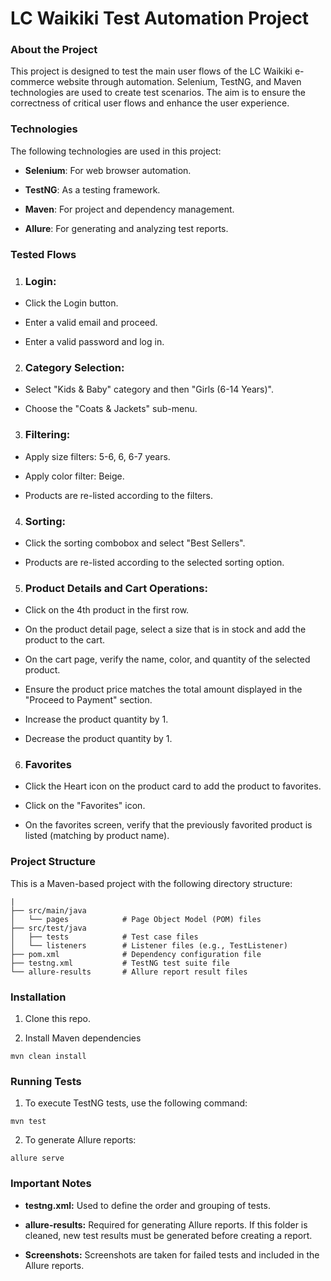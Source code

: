 # LC Waikiki Test Automation Project
### About the Project

This project is designed to test the main user flows of the LC Waikiki e-commerce website through automation. Selenium, TestNG, and Maven technologies are used to create test scenarios. The aim is to ensure the correctness of critical user flows and enhance the user experience.

### Technologies

The following technologies are used in this project:

* **Selenium**: For web browser automation.

* **TestNG**: As a testing framework.

* **Maven**: For project and dependency management.

* **Allure**: For generating and analyzing test reports.

###  Tested Flows

1. ### Login:

* Click the Login button.

* Enter a valid email and proceed.

* Enter a valid password and log in.

2. ### Category Selection:

* Select "Kids & Baby" category and then "Girls (6-14 Years)".

* Choose the "Coats & Jackets" sub-menu.

3. ### Filtering:

* Apply size filters: 5-6, 6, 6-7 years.

* Apply color filter: Beige.

* Products are re-listed according to the filters.

4. ### Sorting:

* Click the sorting combobox and select "Best Sellers".

* Products are re-listed according to the selected sorting option.

5. ### Product Details and Cart Operations:

* Click on the 4th product in the first row.

* On the product detail page, select a size that is in stock and add the product to the cart.
  
* On the cart page, verify the name, color, and quantity of the selected product.

* Ensure the product price matches the total amount displayed in the "Proceed to Payment" section.
  
* Increase the product quantity by 1.

* Decrease the product quantity by 1.

6. ### Favorites 
* Click the Heart icon on the product card to add the product to favorites.
  
* Click on the "Favorites" icon.
  
* On the favorites screen, verify that the previously favorited product is listed (matching by product name).


### Project Structure
This is a Maven-based project with the following directory structure:

```
|
├── src/main/java        
│   └── pages            # Page Object Model (POM) files
├── src/test/java        
│   ├── tests            # Test case files
│   └── listeners        # Listener files (e.g., TestListener)
├── pom.xml              # Dependency configuration file
├── testng.xml           # TestNG test suite file
└── allure-results       # Allure report result files

```

  ### Installation
1. Clone this repo.
  
2. Install Maven dependencies
```
mvn clean install
 ```

### Running Tests
1. To execute TestNG tests, use the following command:
```
mvn test
```
2. To generate Allure reports:
```
allure serve
```

### Important Notes
* **testng.xml:** Used to define the order and grouping of tests.

* **allure-results:** Required for generating Allure reports. If this folder is cleaned, new   test    results must be generated before creating a report.

* **Screenshots:** Screenshots are taken for failed tests and included in the Allure reports.
  




















  
